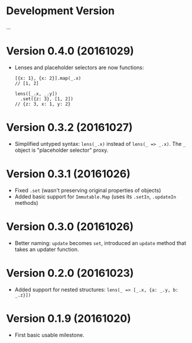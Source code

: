 # Development Version

...

# Version 0.4.0 (20161029)

- Lenses and placeholder selectors are now functions:

  ```
  [{x: 1}, {x: 2}].map(_.x)
  // [1, 2]

  lens([_.x, _.y])
    .set({z: 3}, [1, 2])
  // {z: 3, x: 1, y: 2}
  ```
  
# Version 0.3.2 (20161027)

- Simplified untyped syntax: `lens(_.x)` instead of `lens(_ => _.x)`. The `_` object is "placeholder selector" proxy.
 
# Version 0.3.1 (20161026)

- Fixed `.set` (wasn't preserving original properties of objects)
- Added basic support for `Immutable.Map` (uses its `.setIn`, `.updateIn` methods)
 
# Version 0.3.0 (20161026)

- Better naming: `update` becomes `set`, introduced an `update` method that takes an updater function.
 
# Version 0.2.0 (20161023)
  
- Added support for nested structures: `lens(_ => [_.x, {a: _.y, b: _.z}])`

# Version 0.1.9 (20161020)

- First basic usable milestone.